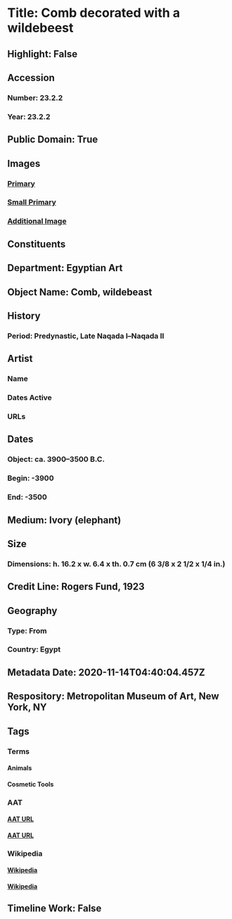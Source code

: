 # Title: Comb decorated with a wildebeest
## Highlight: False
## Accession
### Number: 23.2.2
### Year: 23.2.2
## Public Domain: True
## Images
### [Primary](https://images.metmuseum.org/CRDImages/eg/original/DP237661.jpg)
### [Small Primary](https://images.metmuseum.org/CRDImages/eg/web-large/DP237661.jpg)
### [Additional Image](https://images.metmuseum.org/CRDImages/eg/original/DP249310.jpg)
## Constituents
## Department: Egyptian Art
## Object Name: Comb, wildebeast
## History
### Period: Predynastic, Late Naqada l–Naqada II
## Artist
### Name
### Dates Active
### URLs
## Dates
### Object: ca. 3900–3500 B.C.
### Begin: -3900
### End: -3500
## Medium: Ivory (elephant)
## Size
### Dimensions: h. 16.2 x w. 6.4 x th. 0.7 cm (6 3/8 x 2 1/2 x 1/4 in.)
## Credit Line: Rogers Fund, 1923
## Geography
### Type: From
### Country: Egypt
## Metadata Date: 2020-11-14T04:40:04.457Z
## Respository: Metropolitan Museum of Art, New York, NY
## Tags
### Terms
#### Animals
#### Cosmetic Tools
### AAT
#### [AAT URL](http://vocab.getty.edu/page/aat/300249525)
#### [AAT URL](None)
### Wikipedia
#### [Wikipedia]()
#### [Wikipedia]()
## Timeline Work: False